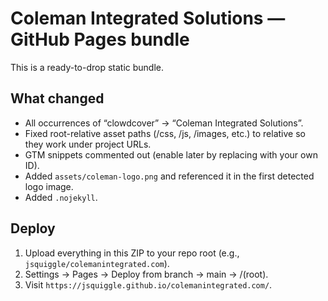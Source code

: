 # Coleman Integrated Solutions — GitHub Pages bundle

This is a ready-to-drop static bundle.

## What changed
- All occurrences of “clowdcover” → “Coleman Integrated Solutions”.
- Fixed root-relative asset paths (/css, /js, /images, etc.) to relative so they work under project URLs.
- GTM snippets commented out (enable later by replacing with your own ID).
- Added `assets/coleman-logo.png` and referenced it in the first detected logo image.
- Added `.nojekyll`.

## Deploy
1) Upload everything in this ZIP to your repo root (e.g., `jsquiggle/colemanintegrated.com`).  
2) Settings → Pages → Deploy from branch → main → /(root).  
3) Visit `https://jsquiggle.github.io/colemanintegrated.com/`.
